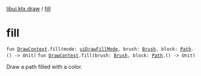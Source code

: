 [libui.ktx.draw](README.md) / [fill](fill.md)

# fill

`fun `[`DrawContext`](../libui.ktx/-draw-context.md)`.fill(mode: `[`uiDrawFillMode`](../libui/ui-draw-fill-mode.md)`, brush: `[`Brush`](-brush/README.md)`, block: `[`Path`](-path/README.md)`.() -> Unit)`
`fun `[`DrawContext`](../libui.ktx/-draw-context.md)`.fill(brush: `[`Brush`](-brush/README.md)`, block: `[`Path`](-path/README.md)`.() -> Unit)`

Draw a path filled with a color.
